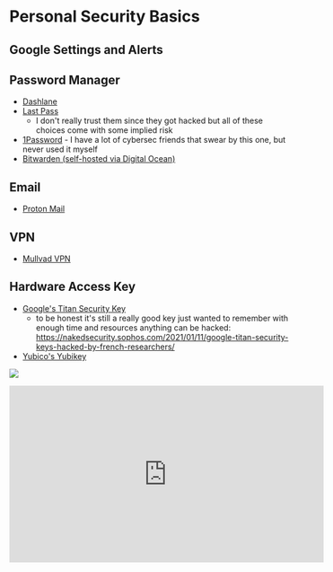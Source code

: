 # Personal Security Basics

## Google Settings and Alerts

## Password Manager
- [Dashlane](https://www.dashlane.com/cs/LTM_vlTO5Qje)
- [Last Pass](https://www.lastpass.com/)
	- I don't really trust them since they got hacked but all of these choices come with some implied risk
- [1Password](https://1password.com/)
		- I have a lot of cybersec friends that swear by this one, but never used it myself
- [Bitwarden (self-hosted via Digital Ocean)](https://marketplace.digitalocean.com/apps/bitwarden)

##  Email
-  [Proton Mail](https://protonmail.com/)

##  VPN
-  [Mullvad VPN](https://mullvad.net/en/)

## Hardware Access Key
-  [Google's Titan Security Key](https://cloud.google.com/titan-security-key/)
	-   to be honest it's still  a really good key just wanted to remember with enough time and resources anything can be hacked: https://nakedsecurity.sophos.com/2021/01/11/google-titan-security-keys-hacked-by-french-researchers/
-  [Yubico's Yubikey](https://www.yubico.com/)

![](https://i.imgur.com/xJHjDgk.jpg)


<iframe width="560" height="315" src="https://www.youtube.com/embed/bhuVP7ylQrk" title="YouTube video player" frameborder="0" allow="accelerometer; autoplay; clipboard-write; encrypted-media; gyroscope; picture-in-picture" allowfullscreen></iframe>
